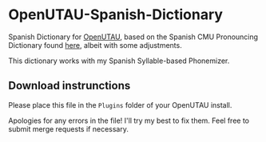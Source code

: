 # OpenUTAU-Spanish-Dictionary
Spanish Dictionary for [OpenUTAU](https://github.com/stakira/openutau), based on the Spanish CMU Pronouncing Dictionary found [here](https://sourceforge.net/projects/cmusphinx/files/Acoustic%20and%20Language%20Models/Spanish/), albeit with some adjustments.

This dictionary works with my Spanish Syllable-based Phonemizer.

## Download instrunctions
Please place this file in the ``Plugins`` folder of your OpenUTAU install.

Apologies for any errors in the file! I'll try my best to fix them. Feel free to submit merge requests if necessary.
